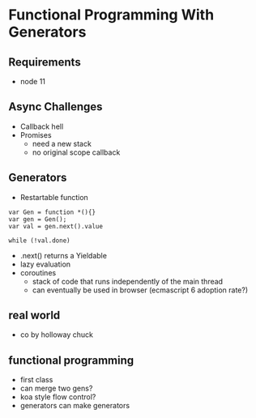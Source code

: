 Functional Programming With Generators
======================================

Requirements
------------
- node 11

Async Challenges
----------------
- Callback hell
- Promises
	- need a new stack
	- no original scope callback

Generators
----------
- Restartable function
```
var Gen = function *(){}
var gen = Gen();
var val = gen.next().value 

while (!val.done)

```
- .next() returns a Yieldable
- lazy evaluation
- coroutines
	- stack of code that runs independently of the main thread
	- can eventually be used in browser (ecmascript 6 adoption rate?)

real world
----------
- co by holloway chuck

functional programming
----------------------
- first class
- can merge two gens?
- koa style flow control?
- generators can make generators

